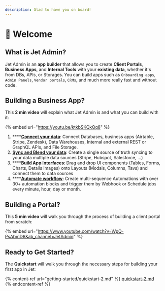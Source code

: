 ```yaml
---
description: Glad to have you on board!
---
```


# 👋 Welcome

## What is Jet Admin?

Jet Admin is an **app builder** that allows you to create **Client Portals**, **Business Apps**, and **Internal Tools** with your **existing data**, whether it's from DBs, APIs, or Storages. You can build apps such as `Onboarding apps`, `Admin Panels`, `Vendor portals`, `CRMs`, and much more really fast and without code.

## Building a Business App?

This **2 min video** will explain what Jet Admin is and what you can build with it:

{% embed url="https://youtu.be/ktkbSKQkQq8" %}

1. ****[**Connect your data**](user-guide/integrations/): Connect Databases, business apps (Airtable, Stripe, Zendesk), Data Warehouses, Internal and external REST or GraphQL APIs, and File Storage.
2. [**Sync and Blend your data**](user-guide/data-blending.md): Create a single source of truth syncing to your data multiple data sources (Stripe, Hubspot, Salesforce, ...)
3. ****[**Build App Interfaces**:](user-guide/components/) Drag and drop UI components (Tables, Forms, Charts, Details Images) onto Layouts (Modals, Columns, Tavs) and connect them to data sources
4. ****[**Automate workflow**](user-guide/workflow/): Create multi-sequence Automations with over 30+ automation blocks and trigger them by Webhook or Schedule jobs every minute, hour, day or month.

## Building a Portal?

This **5 min video** will walk you through the process of building a client portal from scratch:

{% embed url="https://www.youtube.com/watch?v=WpQ-PsAbmD8&ab_channel=JetAdmin" %}

## Ready to Get Started?

The **Quickstart** will walk you through the necessary steps for building your first app in Jet:

{% content-ref url="getting-started/quickstart-2.md" %}
[quickstart-2.md](getting-started/quickstart-2.md)
{% endcontent-ref %}
